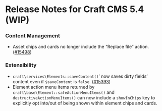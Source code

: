 # Release Notes for Craft CMS 5.4 (WIP)

### Content Management
- Asset chips and cards no longer include the “Replace file” action. ([#15498](https://github.com/craftcms/cms/issues/15498))

### Extensibility
- `craft\services\Elements::saveContent()`’ now saves dirty fields’ content even if `$saveContent` is `false`. ([#15393](https://github.com/craftcms/cms/pull/15393))
- Element action menu items returned by `craft\base\Element::safeActionMenuItems()` and `destructiveActionMenuItems()` can now include a `showInChips` key to explicitly opt into/out of being shown within element chips and cards.
